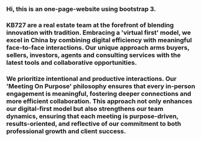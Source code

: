 ### Hi, this is an one-page-website using bootstrap 3.
### KB727 are a real estate team at the forefront of blending innovation with tradition. Embracing a 'virtual first' model, we excel in China by combining digital efficiency with meaningful face-to-face interactions. Our unique approach arms buyers, sellers, investors, agents and consulting services with the latest tools and collaborative opportunities.
### We prioritize intentional and productive interactions. Our 'Meeting On Purpose' philosophy ensures that every in-person engagement is meaningful, fostering deeper connections and more efficient collaboration. This approach not only enhances our digital-first model but also strengthens our team dynamics, ensuring that each meeting is purpose-driven, results-oriented, and reflective of our commitment to both professional growth and client success.
